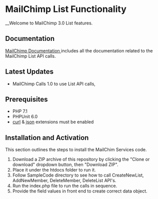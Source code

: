 # MailChimp List Functionality


__Welcome to MailChimp 3.0 List features.


## Documentation

[ MailChimp Documentation ](https://developer.mailchimp.com/documentation/mailchimp/reference/lists/members/#delete-delete_lists_list_id_members_subscriber_hash) includes all the documentation related to the MailChimp List API calls.

## Latest Updates

- MailChimp Calls 1.0 to use List API calls,


## Prerequisites

   - PHP 7.1
   - PHPUnit 6.0 
   - [curl](http://php.net/manual/en/book.curl.php) & [json](http://php.net/manual/en/book.json.php) extensions must be enabled



## Installation and Activation

This section outlines the steps to install the MailChim Services code.

1. Download a ZIP archive of this repository by clicking the "Clone or download" dropdown button, then "Download ZIP".
2. Place it under the htdocs folder to run it.
3. Follow SampleCode directory to see how to call CreateNewList, AddNewMember, DeleteMember, DeleteList API's.
4. Run the index.php file to run the calls in sequence.
5. Provide the field values in front end to create correct data object.




